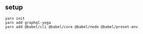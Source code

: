 ## setup

```
yarn init
yarn add graphql-yoga
yarn add @babel/cli @babel/core @babel/node @babel/preset-env
```
